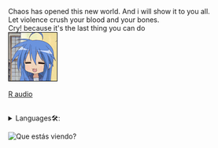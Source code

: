 <!-- ![ProfileBanner](https://github.com/RiyanPC/RiyanPC/blob/main/baner%20verde.jpg) -->

Chaos has opened this new world. And i will show it to you all. </br> 
Let violence crush your blood and your bones.</br>
Cry! because it's the last thing you can do </br>
![FunnyGif](https://github.com/RiyanPC/RiyanPC/blob/main/C7HT.gif)</br>

[R audio](https://github.com/RiyanPC/RiyanPC/blob/main/Decaying%20Winter%20-%20Calm%20Night%20remix%20(ft.%20Deepwoken%20and%20TDS)%20(8k%20sub%20thing).mp3)



<br/>


<details>
  
<summary>
Languages🛠:
</summary>

  <br/>
<code><img height="20" src="https://raw.githubusercontent.com/github/explore/80688e429a7d4ef2fca1e82350fe8e3517d3494d/topics/html/html.png"></code>
<code><img height="20" src="https://raw.githubusercontent.com/github/explore/80688e429a7d4ef2fca1e82350fe8e3517d3494d/topics/css/css.png"></code>
<code><img height="20" src="https://raw.githubusercontent.com/github/explore/80688e429a7d4ef2fca1e82350fe8e3517d3494d/topics/javascript/javascript.png"></code>
<code><img height="20" src="https://raw.githubusercontent.com/github/explore/80688e429a7d4ef2fca1e82350fe8e3517d3494d/topics/mysql/mysql.png"></code>
<code><img height="20" src="https://upload.wikimedia.org/wikipedia/commons/thumb/b/bd/Logo_C_sharp.svg/1200px-Logo_C_sharp.svg.png" alt="C# logo"></code>
</details>

![Que estás viendo?](https://i.pinimg.com/736x/62/56/4a/62564a92114473a43a3e6370538ae618.jpg)
